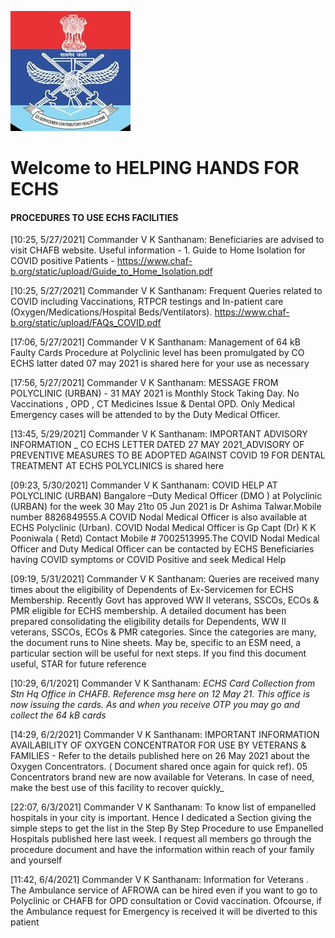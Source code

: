 ![alt text](https://github.com/echscoregroup/images/blob/main/Screenshot%202021-05-31%20092723.jpg?raw=true) 
# Welcome to HELPING HANDS FOR ECHS
#### PROCEDURES TO USE ECHS FACILITIES

[10:25, 5/27/2021] Commander V K Santhanam: Beneficiaries are advised to visit CHAFB website. Useful information - 1. Guide to Home Isolation for COVID positive Patients - https://www.chaf-b.org/static/upload/Guide_to_Home_Isolation.pdf

[10:25, 5/27/2021] Commander V K Santhanam: Frequent Queries related to COVID including Vaccinations, RTPCR testings and In-patient care (Oxygen/Medications/Hospital Beds/Ventilators). https://www.chaf-b.org/static/upload/FAQs_COVID.pdf

[17:06, 5/27/2021] Commander V K Santhanam: Management of 64 kB Faulty Cards Procedure at Polyclinic level has been promulgated by CO ECHS latter dated 07 may 2021 is shared here for your use as necessary

[17:56, 5/27/2021] Commander V K Santhanam: MESSAGE FROM POLYCLINIC (URBAN) - 31 MAY 2021 is  Monthly Stock Taking Day. No Vaccinations , OPD , CT Medicines Issue & Dental OPD. Only Medical Emergency cases will be attended to by the Duty Medical Officer.

[13:45, 5/29/2021] Commander V K Santhanam: IMPORTANT ADVISORY INFORMATION _ CO ECHS LETTER DATED 27 MAY 2021_ADVISORY OF PREVENTIVE MEASURES TO BE ADOPTED AGAINST COVID 19 FOR DENTAL TREATMENT AT ECHS POLYCLINICS is shared here

[09:23, 5/30/2021] Commander V K Santhanam: COVID HELP AT POLYCLINIC (URBAN) Bangalore –Duty Medical Officer (DMO ) at Polyclinic (URBAN) for the week 30 May 21to 05 Jun 2021 is Dr Ashima Talwar.Mobile number 8826849555.A COVID Nodal Medical Officer is also available at ECHS Polyclinic (Urban). COVID Nodal Medical Officer is Gp Capt (Dr) K K Pooniwala ( Retd) Contact Mobile # 7002513995.The COVID Nodal Medical Officer and Duty Medical Officer   can be contacted by ECHS Beneficiaries having  COVID symptoms or COVID Positive and seek Medical Help

[09:19, 5/31/2021] Commander V K Santhanam: Queries are received many times about the eligibility of Dependents of Ex-Servicemen for ECHS Membership. Recently Govt has approved WW II veterans, SSCOs, ECOs & PMR eligible for ECHS membership. A detailed document has been prepared consolidating the eligibility details for Dependents, WW II veterans, SSCOs, ECOs & PMR categories. Since the categories are many, the document runs to Nine sheets. May be, specific to an ESM need,  a particular section will be useful for next steps. If you find this document useful, STAR for future reference

[10:29, 6/1/2021] Commander V K Santhanam: _ECHS Card Collection from Stn Hq Office in CHAFB. Reference msg here on 12 May 21. This office is now issuing the cards. As and when you receive  OTP you may go and collect the 64 kB cards_

[14:29, 6/2/2021] Commander V K Santhanam: IMPORTANT INFORMATION AVAILABILITY OF OXYGEN CONCENTRATOR FOR USE BY VETERANS & FAMILIES - Refer to the details published here on 26 May 2021 about the Oxygen Concentrators. ( Document shared once again for quick ref). 05 Concentrators brand new are now available for Veterans. In case of need, make the best use of this facility to recover quickly_

[22:07, 6/3/2021] Commander V K Santhanam: To know list of empanelled hospitals in your city is important. Hence I dedicated a Section giving the   simple steps to get the list in the Step By Step Procedure to use Empanelled Hospitals published here last week. I request all members go through the procedure document and have the information within reach of your family and yourself

[11:42, 6/4/2021] Commander V K Santhanam: Information for Veterans . The Ambulance  service of AFROWA can be hired even if you want to go to Polyclinic or CHAFB for OPD consultation or Covid vaccination.   Ofcourse,  if the Ambulance request for Emergency is received it will be diverted to this patient


